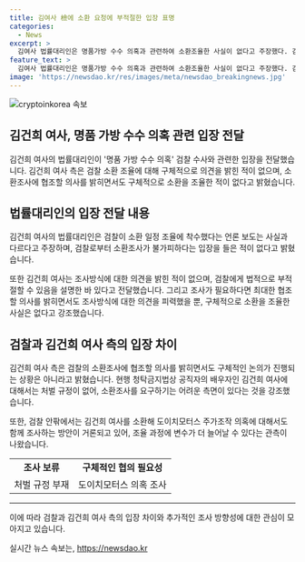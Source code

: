 ```yaml
---
title: 김여사 檢에 소환 요청에 부적절한 입장 표명
categories:
  - News
excerpt: >
  김여사 법률대리인은 명품가방 수수 의혹과 관련하여 소환조율한 사실이 없다고 주장했다. 김여사는 조사방식에 대한 의견을 밝힌 적이 없으며, 협조 의사를 밝히긴 했지만 구체적인 소환 조율은 없었다고 설명했다. 현행 청탁금지법상 공직자의 배우자인 김여사에게 처벌 규정이 없어 협조 없이 소환조사를 요구하기 어려울 것으로 전망되며, 도이치모터스 주가조작 의혹에 대한 조사도 함께 이뤄질 가능성이 있다는 분석이 나오고 있다.
feature_text: >
  김여사 법률대리인은 명품가방 수수 의혹과 관련하여 소환조율한 사실이 없다고 주장했다. 김여사는 조사방식에 대한 의견을 밝힌 적이 없으며, 협조 의사를 밝히긴 했지만 구체적인 소환 조율은 없었다고 설명했다. 현행 청탁금지법상 공직자의 배우자인 김여사에게 처벌 규정이 없어 협조 없이 소환조사를 요구하기 어려울 것으로 전망되며, 도이치모터스 주가조작 의혹에 대한 조사도 함께 이뤄질 가능성이 있다는 분석이 나오고 있다.
image: 'https://newsdao.kr/res/images/meta/newsdao_breakingnews.jpg'
---
```


<p><img src="https://newsdao.kr/res/images/meta/newsdao_breakingnews.jpg" alt="cryptoinkorea 속보" /></p>

<h2 data-ke-size="size26">김건희 여사, 명품 가방 수수 의혹 관련 입장 전달</h2>

<p data-ke-size="size16">김건희 여사의 법률대리인이 '명품 가방 수수 의혹' 검찰 수사와 관련한 입장을 전달했습니다. 김건희 여사 측은 검찰 소환 조율에 대해 구체적으로 의견을 밝힌 적이 없으며, 소환조사에 협조할 의사를 밝히면서도 구체적으로 소환을 조율한 적이 없다고 밝혔습니다.</p>

<h2 data-ke-size="size26">법률대리인의 입장 전달 내용</h2>

<p data-ke-size="size16">김건희 여사의 법률대리인은 검찰이 소환 일정 조율에 착수했다는 언론 보도는 사실과 다르다고 주장하며, 검찰로부터 소환조사가 불가피하다는 입장을 들은 적이 없다고 밝혔습니다.</p>

<p data-ke-size="size16">또한 김건희 여사는 조사방식에 대한 의견을 밝힌 적이 없으며, 검찰에게 법적으로 부적절할 수 있음을 설명한 바 있다고 전달했습니다. 그리고 조사가 필요하다면 최대한 협조할 의사를 밝히면서도 조사방식에 대한 의견을 피력했을 뿐, 구체적으로 소환을 조율한 사실은 없다고 강조했습니다.</p>

<h2 data-ke-size="size26">검찰과 김건희 여사 측의 입장 차이</h2>

<p data-ke-size="size16">김건희 여사 측은 검찰의 소환조사에 협조할 의사를 밝히면서도 구체적인 논의가 진행되는 상황은 아니라고 밝혔습니다. 현행 청탁금지법상 공직자의 배우자인 김건희 여사에 대해서는 처벌 규정이 없어, 소환조사를 요구하기는 어려운 측면이 있다는 것을 강조했습니다.</p>

<p data-ke-size="size16">또한, 검찰 안팎에서는 김건희 여사를 소환해 도이치모터스 주가조작 의혹에 대해서도 함께 조사하는 방안이 거론되고 있어, 조율 과정에 변수가 더 늘어날 수 있다는 관측이 나왔습니다.</p>

<table>
  <tr>
    <td style="text-align: center; height: 17px;"><b>조사 보류</b></td>
    <td style="text-align: center; height: 17px;"><b>구체적인 협의 필요성</b></td>
  </tr>
  <tr>
    <td style="text-align: center; height: 17px;">처벌 규정 부재</td>
    <td style="text-align: center; height: 17px;">도이치모터스 의혹 조사</td>
  </tr>
</table>

<hr>

<p data-ke-size="size16">이에 따라 검찰과 김건희 여사 측의 입장 차이와 추가적인 조사 방향성에 대한 관심이 모아지고 있습니다.</p>
실시간 뉴스 속보는, <a href="https://newsdao.kr" rel="dofollow">https://newsdao.kr</a>


